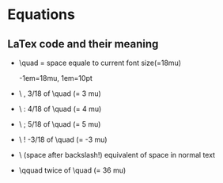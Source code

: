 # Equations 

## LaTex code and their meaning
- \quad = space equale to current font size(=18mu)

    -1em=18mu, 1em=10pt
    
- \ ,	3/18 of \quad (= 3 mu)

- \ :	4/18 of \quad (= 4 mu)

- \ ;	5/18 of \quad (= 5 mu)

- \ !	-3/18 of \quad (= -3 mu)

- \ (space after backslash!)	equivalent of space in normal text

- \qquad	twice of \quad (= 36 mu)
